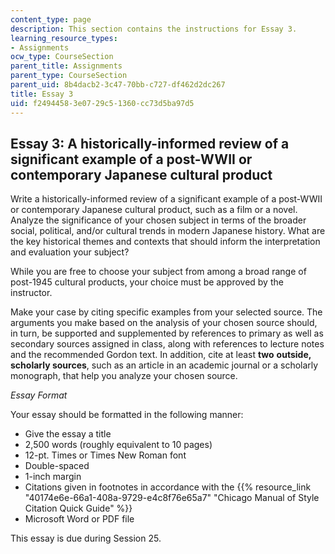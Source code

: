 ```yaml
---
content_type: page
description: This section contains the instructions for Essay 3.
learning_resource_types:
- Assignments
ocw_type: CourseSection
parent_title: Assignments
parent_type: CourseSection
parent_uid: 8b4dacb2-3c47-70bb-c727-df462d2dc267
title: Essay 3
uid: f2494458-3e07-29c5-1360-cc73d5ba97d5
---
```


Essay 3: A historically-informed review of a significant example of a post-WWII or contemporary Japanese cultural product
-------------------------------------------------------------------------------------------------------------------------

Write a historically-informed review of a significant example of a post-WWII or contemporary Japanese cultural product, such as a film or a novel. Analyze the significance of your chosen subject in terms of the broader social, political, and/or cultural trends in modern Japanese history. What are the key historical themes and contexts that should inform the interpretation and evaluation your subject?

While you are free to choose your subject from among a broad range of post-1945 cultural products, your choice must be approved by the instructor.

Make your case by citing specific examples from your selected source. The arguments you make based on the analysis of your chosen source should, in turn, be supported and supplemented by references to primary as well as secondary sources assigned in class, along with references to lecture notes and the recommended Gordon text. In addition, cite at least **two** **outside, scholarly sources**, such as an article in an academic journal or a scholarly monograph, that help you analyze your chosen source.

_Essay Format_

Your essay should be formatted in the following manner:

*   Give the essay a title
*   2,500 words (roughly equivalent to 10 pages)
*   12-pt. Times or Times New Roman font
*   Double-spaced
*   1-inch margin
*   Citations given in footnotes in accordance with the {{% resource_link "40174e6e-66a1-408a-9729-e4c8f76e65a7" "Chicago Manual of Style Citation Quick Guide" %}}
*   Microsoft Word or PDF file

This essay is due during Session 25.